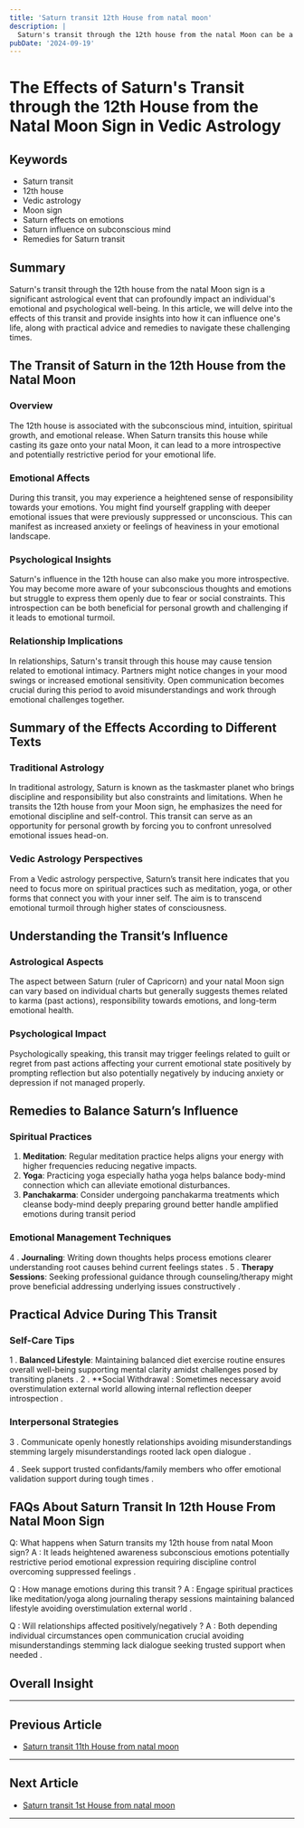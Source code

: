 ```yaml
---
title: 'Saturn transit 12th House from natal moon'
description: |
  Saturn's transit through the 12th house from the natal Moon can be a difficult period, characterized by financial losses, health issues, and mental stress. The individual may face isolation, aimless wanderings, and a decline in overall life satisfaction.
pubDate: '2024-09-19'
---
```


# The Effects of Saturn's Transit through the 12th House from the Natal Moon Sign in Vedic Astrology

## Keywords
- Saturn transit
- 12th house
- Vedic astrology
- Moon sign
- Saturn effects on emotions
- Saturn influence on subconscious mind
- Remedies for Saturn transit

## Summary

Saturn's transit through the 12th house from the natal Moon sign is a significant astrological event that can profoundly impact an individual's emotional and psychological well-being. In this article, we will delve into the effects of this transit and provide insights into how it can influence one's life, along with practical advice and remedies to navigate these challenging times.

## The Transit of Saturn in the 12th House from the Natal Moon

### Overview

The 12th house is associated with the subconscious mind, intuition, spiritual growth, and emotional release. When Saturn transits this house while casting its gaze onto your natal Moon, it can lead to a more introspective and potentially restrictive period for your emotional life.

### Emotional Affects

During this transit, you may experience a heightened sense of responsibility towards your emotions. You might find yourself grappling with deeper emotional issues that were previously suppressed or unconscious. This can manifest as increased anxiety or feelings of heaviness in your emotional landscape.

### Psychological Insights

Saturn's influence in the 12th house can also make you more introspective. You may become more aware of your subconscious thoughts and emotions but struggle to express them openly due to fear or social constraints. This introspection can be both beneficial for personal growth and challenging if it leads to emotional turmoil.

### Relationship Implications

In relationships, Saturn's transit through this house may cause tension related to emotional intimacy. Partners might notice changes in your mood swings or increased emotional sensitivity. Open communication becomes crucial during this period to avoid misunderstandings and work through emotional challenges together.

## Summary of the Effects According to Different Texts

### Traditional Astrology

In traditional astrology, Saturn is known as the taskmaster planet who brings discipline and responsibility but also constraints and limitations. When he transits the 12th house from your Moon sign, he emphasizes the need for emotional discipline and self-control. This transit can serve as an opportunity for personal growth by forcing you to confront unresolved emotional issues head-on.

### Vedic Astrology Perspectives

From a Vedic astrology perspective, Saturn’s transit here indicates that you need to focus more on spiritual practices such as meditation, yoga, or other forms that connect you with your inner self. The aim is to transcend emotional turmoil through higher states of consciousness.

## Understanding the Transit’s Influence

### Astrological Aspects

The aspect between Saturn (ruler of Capricorn) and your natal Moon sign can vary based on individual charts but generally suggests themes related to karma (past actions), responsibility towards emotions, and long-term emotional health.

### Psychological Impact

Psychologically speaking, this transit may trigger feelings related to guilt or regret from past actions affecting your current emotional state positively by prompting reflection but also potentially negatively by inducing anxiety or depression if not managed properly.

## Remedies to Balance Saturn’s Influence

### Spiritual Practices

1. **Meditation**: Regular meditation practice helps aligns your energy with higher frequencies reducing negative impacts.
2. **Yoga**: Practicing yoga especially hatha yoga helps balance body-mind connection which can alleviate emotional disturbances.
3. **Panchakarma**: Consider undergoing panchakarma treatments which cleanse body-mind deeply preparing ground better handle amplified emotions during transit period

### Emotional Management Techniques

4 . **Journaling**: Writing down thoughts helps process emotions clearer understanding root causes behind current feelings states .
5 . **Therapy Sessions**: Seeking professional guidance through counseling/therapy might prove beneficial addressing underlying issues constructively .

## Practical Advice During This Transit

### Self-Care Tips

1 . **Balanced Lifestyle**: Maintaining balanced diet exercise routine ensures overall well-being supporting mental clarity amidst challenges posed by transiting planets .
2 . **Social Withdrawal : Sometimes necessary avoid overstimulation external world allowing internal reflection deeper introspection .

### Interpersonal Strategies

3 . Communicate openly honestly relationships avoiding misunderstandings stemming largely misunderstandings rooted lack open dialogue .

4 . Seek support trusted confidants/family members who offer emotional validation support during tough times .

## FAQs About Saturn Transit In 12th House From Natal Moon Sign

Q: What happens when Saturn transits my 12th house from natal Moon sign?
A : It leads heightened awareness subconscious emotions potentially restrictive period emotional expression requiring discipline control overcoming suppressed feelings .

Q : How manage emotions during this transit ?
A : Engage spiritual practices like meditation/yoga along journaling therapy sessions maintaining balanced lifestyle avoiding overstimulation external world .

Q : Will relationships affected positively/negatively ?
A : Both depending individual circumstances open communication crucial avoiding misunderstandings stemming lack dialogue seeking trusted support when needed .

## Overall Insight
---

## Previous Article
- [Saturn transit 11th House from natal moon](200711_Saturn_transit_11th_House_from_natal_moon.md)

---

## Next Article
- [Saturn transit 1st House from natal moon](200701_Saturn_transit_1st_House_from_natal_moon.md)

---
